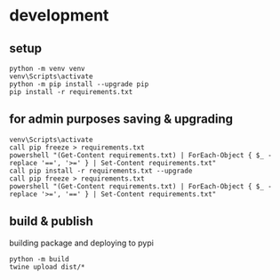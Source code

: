 # development
## setup
```
python -m venv venv
venv\Scripts\activate
python -m pip install --upgrade pip
pip install -r requirements.txt
```
## for admin purposes saving & upgrading

```
venv\Scripts\activate
call pip freeze > requirements.txt
powershell "(Get-Content requirements.txt) | ForEach-Object { $_ -replace '==', '>=' } | Set-Content requirements.txt"
call pip install -r requirements.txt --upgrade
call pip freeze > requirements.txt
powershell "(Get-Content requirements.txt) | ForEach-Object { $_ -replace '>=', '==' } | Set-Content requirements.txt"
```
## build & publish
building package and deploying to pypi
```
python -m build
twine upload dist/*
```
